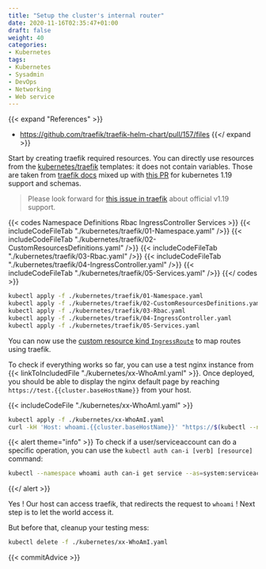 ```yaml
---
title: "Setup the cluster's internal router"
date: 2020-11-16T02:35:47+01:00
draft: false
weight: 40
categories:
- Kubernetes
tags:
- Kubernetes
- Sysadmin
- DevOps
- Networking
- Web service
---
```


{{< expand "References" >}}
* <https://github.com/traefik/traefik-helm-chart/pull/157/files>
{{</ expand >}}

Start by creating traefik required resources. You can directly use resources from the [kubernetes/traefik](https://github.com/GerkinDev/devblog/tree/master/content/walkthroughs/kubernetes/03-router/kubernetes/traefik) templates: it does not contain variables. Those are taken from [traefik docs](https://doc.traefik.io/traefik/v2.4/user-guides/crd-acme/#ingressroute-definition$docs) mixed up with [this PR](https://github.com/traefik/traefik-helm-chart/pull/157/files) for kubernetes 1.19 support and schemas.

> Please look forward for [this issue in traefik](https://github.com/traefik/traefik/issues/5473) about official v1.19 support.

{{< codes Namespace Definitions Rbac IngressController Services >}}
    {{< includeCodeFileTab "./kubernetes/traefik/01-Namespace.yaml" />}}
    {{< includeCodeFileTab "./kubernetes/traefik/02-CustomResourcesDefinitions.yaml" />}}
    {{< includeCodeFileTab "./kubernetes/traefik/03-Rbac.yaml" />}}
    {{< includeCodeFileTab "./kubernetes/traefik/04-IngressController.yaml" />}}
    {{< includeCodeFileTab "./kubernetes/traefik/05-Services.yaml" />}}
{{</ codes >}}

```sh
kubectl apply -f ./kubernetes/traefik/01-Namespace.yaml
kubectl apply -f ./kubernetes/traefik/02-CustomResourcesDefinitions.yaml
kubectl apply -f ./kubernetes/traefik/03-Rbac.yaml
kubectl apply -f ./kubernetes/traefik/04-IngressController.yaml
kubectl apply -f ./kubernetes/traefik/05-Services.yaml
```

You can now use the [custom resource kind `IngressRoute`](https://docs.traefik.io/routing/providers/kubernetes-crd/$docs) to map routes using traefik.

To check if everything works so far, you can use a test nginx instance from {{< linkToIncludedFile "./kubernetes/xx-WhoAmI.yaml" >}}. Once deployed, you should be able to display the nginx default page by reaching `https://test.{{cluster.baseHostName}}` from your host.

{{< includeCodeFile "./kubernetes/xx-WhoAmI.yaml" >}}

```sh
kubectl apply -f ./kubernetes/xx-WhoAmI.yaml
curl -kH 'Host: whoami.{{cluster.baseHostName}}' "https://$(kubectl --namespace traefik get svc traefik -o json | jq --raw-output '.status.loadBalancer.ingress[].ip')"
```

{{< alert theme="info" >}}
To check if a user/serviceaccount can do a specific operation, you can use the `kubectl auth can-i [verb] [resource]` command:

```sh
kubectl --namespace whoami auth can-i get service --as=system:serviceaccount:traefik:traefik
```
{{</ alert >}}

Yes ! Our host can access traefik, that redirects the request to `whoami` ! Next step is to let the world access it.

But before that, cleanup your testing mess:

```sh
kubectl delete -f ./kubernetes/xx-WhoAmI.yaml
```

{{< commitAdvice >}}
